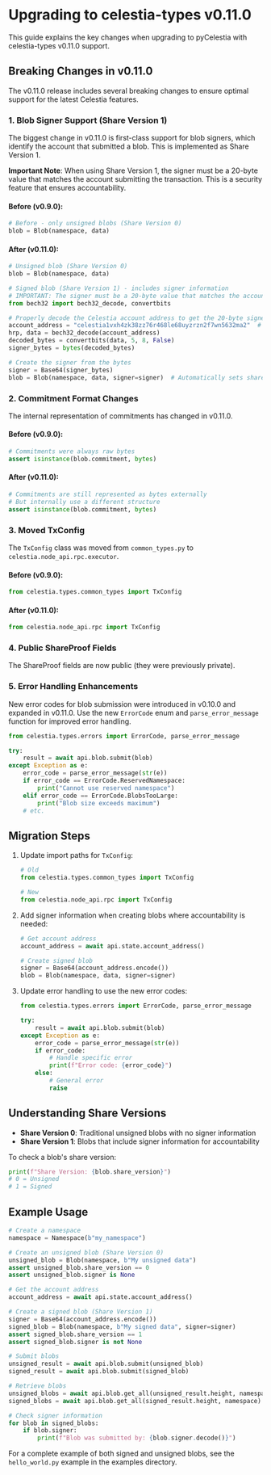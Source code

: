 # Upgrading to celestia-types v0.11.0

This guide explains the key changes when upgrading to pyCelestia with celestia-types v0.11.0 support.

## Breaking Changes in v0.11.0

The v0.11.0 release includes several breaking changes to ensure optimal support for the latest Celestia features.

### 1. Blob Signer Support (Share Version 1)

The biggest change in v0.11.0 is first-class support for blob signers, which identify the account that submitted a blob. This is implemented as Share Version 1.

**Important Note**: When using Share Version 1, the signer must be a 20-byte value that matches the account submitting the transaction. This is a security feature that ensures accountability.

#### Before (v0.9.0):
```python
# Before - only unsigned blobs (Share Version 0)
blob = Blob(namespace, data)
```

#### After (v0.11.0):
```python
# Unsigned blob (Share Version 0)
blob = Blob(namespace, data)

# Signed blob (Share Version 1) - includes signer information
# IMPORTANT: The signer must be a 20-byte value that matches the account submitting the transaction
from bech32 import bech32_decode, convertbits

# Properly decode the Celestia account address to get the 20-byte signer value
account_address = "celestia1vxh4zk38zz76r468le68uyzrzn2f7wn5632ma2"  # Example address
hrp, data = bech32_decode(account_address)
decoded_bytes = convertbits(data, 5, 8, False)
signer_bytes = bytes(decoded_bytes)

# Create the signer from the bytes
signer = Base64(signer_bytes)
blob = Blob(namespace, data, signer=signer)  # Automatically sets share_version=1
```

### 2. Commitment Format Changes

The internal representation of commitments has changed in v0.11.0.

#### Before (v0.9.0):
```python
# Commitments were always raw bytes
assert isinstance(blob.commitment, bytes)
```

#### After (v0.11.0):
```python
# Commitments are still represented as bytes externally
# But internally use a different structure
assert isinstance(blob.commitment, bytes)
```

### 3. Moved TxConfig

The `TxConfig` class was moved from `common_types.py` to `celestia.node_api.rpc.executor`.

#### Before (v0.9.0):
```python
from celestia.types.common_types import TxConfig
```

#### After (v0.11.0):
```python
from celestia.node_api.rpc import TxConfig
```

### 4. Public ShareProof Fields

The ShareProof fields are now public (they were previously private).

### 5. Error Handling Enhancements

New error codes for blob submission were introduced in v0.10.0 and expanded in v0.11.0. Use the new `ErrorCode` enum and `parse_error_message` function for improved error handling.

```python
from celestia.types.errors import ErrorCode, parse_error_message

try:
    result = await api.blob.submit(blob)
except Exception as e:
    error_code = parse_error_message(str(e))
    if error_code == ErrorCode.ReservedNamespace:
        print("Cannot use reserved namespace")
    elif error_code == ErrorCode.BlobsTooLarge:
        print("Blob size exceeds maximum")
    # etc.
```

## Migration Steps

1. Update import paths for `TxConfig`:
   ```python
   # Old
   from celestia.types.common_types import TxConfig
   
   # New
   from celestia.node_api.rpc import TxConfig
   ```

2. Add signer information when creating blobs where accountability is needed:
   ```python
   # Get account address
   account_address = await api.state.account_address()
   
   # Create signed blob
   signer = Base64(account_address.encode())
   blob = Blob(namespace, data, signer=signer)
   ```

3. Update error handling to use the new error codes:
   ```python
   from celestia.types.errors import ErrorCode, parse_error_message
   
   try:
       result = await api.blob.submit(blob)
   except Exception as e:
       error_code = parse_error_message(str(e))
       if error_code:
           # Handle specific error
           print(f"Error code: {error_code}")
       else:
           # General error
           raise
   ```

## Understanding Share Versions

- **Share Version 0**: Traditional unsigned blobs with no signer information
- **Share Version 1**: Blobs that include signer information for accountability

To check a blob's share version:

```python
print(f"Share Version: {blob.share_version}")
# 0 = Unsigned
# 1 = Signed
```

## Example Usage

```python
# Create a namespace
namespace = Namespace(b"my_namespace")

# Create an unsigned blob (Share Version 0)
unsigned_blob = Blob(namespace, b"My unsigned data")
assert unsigned_blob.share_version == 0
assert unsigned_blob.signer is None

# Get the account address
account_address = await api.state.account_address()

# Create a signed blob (Share Version 1)
signer = Base64(account_address.encode())
signed_blob = Blob(namespace, b"My signed data", signer=signer)
assert signed_blob.share_version == 1
assert signed_blob.signer is not None

# Submit blobs
unsigned_result = await api.blob.submit(unsigned_blob)
signed_result = await api.blob.submit(signed_blob)

# Retrieve blobs
unsigned_blobs = await api.blob.get_all(unsigned_result.height, namespace)
signed_blobs = await api.blob.get_all(signed_result.height, namespace)

# Check signer information
for blob in signed_blobs:
    if blob.signer:
        print(f"Blob was submitted by: {blob.signer.decode()}")
```

For a complete example of both signed and unsigned blobs, see the `hello_world.py` example in the examples directory.